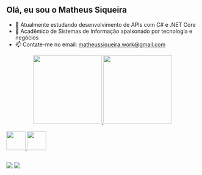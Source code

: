 ## Olá, eu sou o Matheus Siqueira


- 🌱 Atualmente estudando desenvolvimento de APIs com C# e .NET Core 
- 💬 Acadêmico de Sistemas de Informação apaixonado por tecnologia e negócios 
- 📫 Contate-me no email: matheussiqueira.work@gmail.com

<div align="center">
  <a href="https://github.com/matheuz-siqueira">
  <img height="180em" src="https://github-readme-stats.vercel.app/api?username=matheuz-siqueira&show_icons=true&theme=dark&include_all_commits=true&count_private=true"/>
  <img height="180em" src="https://github-readme-stats.vercel.app/api/top-langs/?username=matheuz-siqueira&layout=compact&langs_count=7&theme=dark"/>
</div>

<div style="display: inline_block"><br>
      <img height="50" src="https://cdn.jsdelivr.net/gh/devicons/devicon/icons/csharp/csharp-original.svg" />
      <img height="50" src="https://cdn.jsdelivr.net/gh/devicons/devicon/icons/dotnetcore/dotnetcore-original.svg" />
</div>

## 

<div>
<a href = "https://www.linkedin.com/in/matheussiqueira-me/" target="_blank"><img src="https://img.shields.io/badge/-LinkedIn-%230077B5?style=for-the-badge&logo=linkedin&logoColor=white" target="_blank"></a>
<a href="https://instagram.com/matheuz_siqueira" target="_blank"><img src="https://img.shields.io/badge/-Instagram-%23E4405F?style=for-the-badge&logo=instagram&logoColor=white" target="_blank"></a>



</div>

